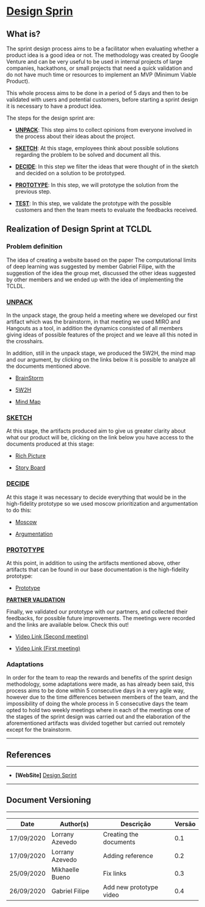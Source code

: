 <span id="dss"></span>
# **<a href="#dss">Design Sprin</a>**

## What is?

The sprint design process aims to be a facilitator when evaluating whether a product idea is a good idea or not. The methodology was created by Google Venture and can be very useful to be used in internal projects of large companies, hackathons, or small projects that need a quick validation and do not have much time or resources to implement an MVP (Minimum Viable Product).

This whole process aims to be done in a period of 5 days and then to be validated with users and potential customers, before starting a sprint design it is necessary to have a product idea.

The steps for the design sprint are:

- **<a href="#un">UNPACK</a>**: This step aims to collect opinions from everyone involved in the process about their ideas about the project.

- **<a href="#sk">SKETCH</a>**: At this stage, employees think about possible solutions regarding the problem to be solved and document all this.

- **<a href="#de">DECIDE</a>**: In this step we filter the ideas that were thought of in the sketch and decided on a solution to be prototyped.

- **<a href="#pr">PROTOTYPE</a>**: In this step, we will prototype the solution from the previous step.

- **<a href="#t">TEST</a>**: In this step, we validate the prototype with the possible customers and then the team meets to evaluate the feedbacks received.

## Realization of Design Sprint at TCLDL

### Problem definition

The idea of ​​creating a website based on the paper The computational limits of deep learning was suggested by member Gabriel Filipe, with the suggestion of the idea the group met, discussed the other ideas suggested by other members and we ended up with the idea of ​​implementing the TCLDL.

<span id="un"></span>
### **<a href="#un">UNPACK</a>**

In the unpack stage, the group held a meeting where we developed our first artifact which was the brainstorm, in that meeting we used MIRO and Hangouts as a tool, in addition the dynamics consisted of all members giving ideas of possible features of the project and we leave all this noted in the crosshairs.

In addition, still in the unpack stage, we produced the 5W2H, the mind map and our argument, by clicking on the links below it is possible to analyze all the documents mentioned above.


- [BrainStorm](../../base/requirements/elicitation/brainstorm.md)

- [5W2H](../../base/requirements/preTraceability/5w2h.md)

- [Mind Map](../../base/requirements/preTraceability/mindMap.md)


<span id="sk"></span>
### **<a href="#sk">SKETCH</a>**

At this stage, the artifacts produced aim to give us greater clarity about what our product will be, clicking on the link below you have access to the documents produced at this stage:


- [Rich Picture](../../base/requirements/preTraceability/RichPicture.md)


- [Story Board](../../base/requirements/elicitation/storyBoard.md)


<span id="de"></span>
### **<a href="#de">DECIDE</a>**

At this stage it was necessary to decide everything that would be in the high-fidelity prototype so we used moscow prioritization and argumentation to do this:


- [Moscow](../../base/requirements/elicitation/moscow.md)


- [Argumentation](../../base/requirements/preTraceability/argumentation.md) 


<span id="pr"></span>
### **<a href="#pr">PROTOTYPE</a>**

At this point, in addition to using the artifacts mentioned above, other artifacts that can be found in our base documentation is the high-fidelity prototype:

- [Prototype](../../base/designSprint/prototype.md)

<span id="t"></span> **<a href="#t">PARTNER VALIDATION</a>**

Finally, we validated our prototype with our partners, and collected their feedbacks, for possible future improvements. The meetings were recorded and the links are available below. Check this out! 

- <a href="https://www.youtube.com/watch?v=MTo3o3w-wN4">Video Link (Second meeting)</a>

- <a href="https://www.youtube.com/watch?v=kllmpNHHav4&feature=emb_title">Video Link (First meeting)</a>

### Adaptations

In order for the team to reap the rewards and benefits of the sprint design methodology, some adaptations were made, as has already been said, this process aims to be done within 5 consecutive days in a very agile way, however due to the time differences between members of the team, and the impossibility of doing the whole process in 5 consecutive days the team opted to hold two weekly meetings where in each of the meetings one of the stages of the sprint design was carried out and the elaboration of the aforementioned artifacts was divided together but carried out remotely except for the brainstorm.

***
## References
---
- **[WebSite]** <a href="https://brasil.uxdesign.cc/google-design-sprint-como-funciona-e-como-aplicar-no-seu-projeto-279107363659">Design Sprint</a>
***
## Document Versioning
---

| Date | Author(s) | Descrição | Versão |
|------|-------|-----------|--------|
| 17/09/2020 | Lorrany Azevedo | Creating the documents | 0.1 |
| 17/09/2020 | Lorrany Azevedo | Adding reference | 0.2 |
| 25/09/2020 | Mikhaelle Bueno | Fix links | 0.3 |
| 26/09/2020 | Gabriel Filipe | Add new prototype video | 0.4 |
